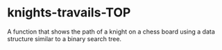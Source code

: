 # knights-travails-TOP
A function that shows the path of a knight on a chess board using a data structure similar to a binary search tree.
